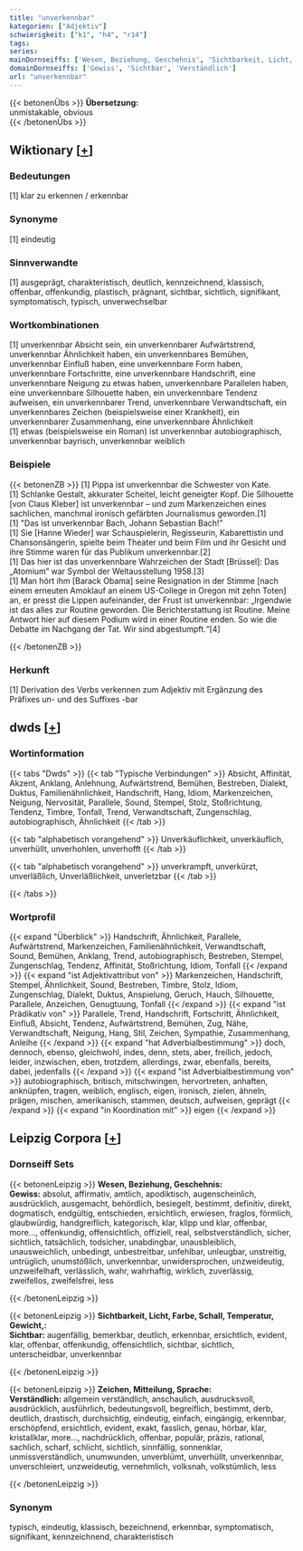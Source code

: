 ```yaml
---
title: "unverkennbar"
kategorien: ["Adjektiv"]
schwierigkeit: ["k1", "h4", "r14"]
tags:
series:
mainDornseiffs: ['Wesen, Beziehung, Geschehnis', 'Sichtbarkeit, Licht, Farbe, Schall, Temperatur, Gewicht,', 'Zeichen, Mitteilung, Sprache']
domainDornseiffs: ['Gewiss', 'Sichtbar', 'Verständlich']
url: "unverkennbar"
---
```


{{< betonenÜbs >}}
**Übersetzung:**  
unmistakable, obvious  
{{< /betonenÜbs >}}

## Wiktionary [[+](https://de.wiktionary.org/wiki/unverkennbar)]

### Bedeutungen
[1] klar zu erkennen / erkennbar  

### Synonyme
[1] eindeutig  

### Sinnverwandte
[1] ausgeprägt, charakteristisch, deutlich, kennzeichnend, klassisch, offenbar, offenkundig, plastisch, prägnant, sichtbar, sichtlich, signifikant, symptomatisch, typisch, unverwechselbar  

### Wortkombinationen
[1] unverkennbar Absicht sein, ein unverkennbarer Aufwärtstrend, unverkennbar Ähnlichkeit haben, ein unverkennbares Bemühen, unverkennbar Einfluß haben, eine unverkennbare Form haben, unverkennbare Fortschritte, eine unverkennbare Handschrift, eine unverkennbare Neigung zu etwas haben, unverkennbare Parallelen haben, eine unverkennbare Silhouette haben, ein unverkennbare Tendenz aufweisen, ein unverkennbarer Trend, unverkennbare Verwandtschaft, ein unverkennbares Zeichen (beispielsweise einer Krankheit), ein unverkennbarer Zusammenhang, eine unverkennbare Ähnlichkeit  
[1] etwas (beispielsweise ein Roman) ist unverkennbar autobiographisch, unverkennbar bayrisch, unverkennbar weiblich  

### Beispiele
{{< betonenZB >}}
[1] Pippa ist unverkennbar die Schwester von Kate.  
[1] Schlanke Gestalt, akkurater Scheitel, leicht geneigter Kopf. Die Silhouette [von Claus Kleber] ist unverkennbar – und zum Markenzeichen eines sachlichen, manchmal ironisch gefärbten Journalismus geworden.[1]  
[1] "Das ist unverkennbar Bach, Johann Sebastian Bach!"  
[1] Sie [Hanne Wieder] war Schauspielerin, Regisseurin, Kabarettistin und Chansonsängerin, spielte beim Theater und beim Film und ihr Gesicht und ihre Stimme waren für das Publikum unverkennbar.[2]  
[1] Das hier ist das unverkennbare Wahrzeichen der Stadt [Brüssel]: Das „Atomium“ war Symbol der Weltausstellung 1958.[3]  
[1] Man hört ihm [Barack Obama] seine Resignation in der Stimme [nach einem erneuten Amoklauf an einem US-College in Oregon mit zehn Toten] an, er presst die Lippen aufeinander, der Frust ist unverkennbar: „Irgendwie ist das alles zur Routine geworden. Die Berichterstattung ist Routine. Meine Antwort hier auf diesem Podium wird in einer Routine enden. So wie die Debatte im Nachgang der Tat. Wir sind abgestumpft.“[4]  

{{< /betonenZB >}}
### Herkunft
[1] Derivation des Verbs verkennen zum Adjektiv mit Ergänzung des Präfixes un- und des Suffixes -bar  



## dwds [[+](https://www.dwds.de/wb/unverkennbar)]

### Wortinformation
{{< tabs "Dwds" >}}
{{< tab "Typische Verbindungen" >}}
Absicht, Affinität, Akzent, Anklang, Anlehnung, Aufwärtstrend, Bemühen, Bestreben, Dialekt, Duktus, Familienähnlichkeit, Handschrift, Hang, Idiom, Markenzeichen, Neigung, Nervosität, Parallele, Sound, Stempel, Stolz, Stoßrichtung, Tendenz, Timbre, Tonfall, Trend, Verwandtschaft, Zungenschlag, autobiographisch, Ähnlichkeit
{{< /tab >}}

{{< tab "alphabetisch vorangehend" >}}
Unverkäuflichkeit, unverkäuflich, unverhüllt, unverhohlen, unverhofft
{{< /tab >}}

{{< tab "alphabetisch vorangehend" >}}
unverkrampft, unverkürzt, unverläßlich, Unverläßlichkeit, unverletzbar
{{< /tab >}}

{{< /tabs >}}

### Wortprofil
{{< expand "Überblick" >}} Handschrift, Ähnlichkeit, Parallele, Aufwärtstrend, Markenzeichen, Familienähnlichkeit, Verwandtschaft, Sound, Bemühen, Anklang, Trend, autobiographisch, Bestreben, Stempel, Zungenschlag, Tendenz, Affinität, Stoßrichtung, Idiom, Tonfall {{< /expand >}}
{{< expand "ist Adjektivattribut von" >}} Markenzeichen, Handschrift, Stempel, Ähnlichkeit, Sound, Bestreben, Timbre, Stolz, Idiom, Zungenschlag, Dialekt, Duktus, Anspielung, Geruch, Hauch, Silhouette, Parallele, Anzeichen, Genugtuung, Tonfall {{< /expand >}}
{{< expand "ist Prädikativ von" >}} Parallele, Trend, Handschrift, Fortschritt, Ähnlichkeit, Einfluß, Absicht, Tendenz, Aufwärtstrend, Bemühen, Zug, Nähe, Verwandtschaft, Neigung, Hang, Stil, Zeichen, Sympathie, Zusammenhang, Anleihe {{< /expand >}}
{{< expand "hat Adverbialbestimmung" >}} doch, dennoch, ebenso, gleichwohl, indes, denn, stets, aber, freilich, jedoch, leider, inzwischen, eben, trotzdem, allerdings, zwar, ebenfalls, bereits, dabei, jedenfalls {{< /expand >}}
{{< expand "ist Adverbialbestimmung von" >}} autobiographisch, britisch, mitschwingen, hervortreten, anhaften, anknüpfen, tragen, weiblich, englisch, eigen, ironisch, zielen, ähneln, prägen, mischen, amerikanisch, stammen, deutsch, aufweisen, geprägt {{< /expand >}}
{{< expand "in Koordination mit" >}} eigen {{< /expand >}}

## Leipzig Corpora [[+](https://corpora.uni-leipzig.de/en/res?word=unverkennbar&corpusId=deu_newscrawl-public_2018)]

### Dornseiff Sets
{{< betonenLeipzig >}}
**Wesen, Beziehung, Geschehnis:**  
**Gewiss:** absolut, affirmativ, amtlich, apodiktisch, augenscheinlich, ausdrücklich, ausgemacht, behördlich, besiegelt, bestimmt, definitiv, direkt, dogmatisch, endgültig, entschieden, ersichtlich, erwiesen, fraglos, förmlich, glaubwürdig, handgreiflich, kategorisch, klar, klipp und klar, offenbar, more..., offenkundig, offensichtlich, offiziell, real, selbstverständlich, sicher, sichtlich, tatsächlich, todsicher, unabdingbar, unausbleiblich, unausweichlich, unbedingt, unbestreitbar, unfehlbar, unleugbar, unstreitig, untrüglich, unumstößlich, unverkennbar, unwidersprochen, unzweideutig, unzweifelhaft, verlässlich, wahr, wahrhaftig, wirklich, zuverlässig, zweifellos, zweifelsfrei, less  

{{< /betonenLeipzig >}}


{{< betonenLeipzig >}}
**Sichtbarkeit, Licht, Farbe, Schall, Temperatur, Gewicht,:**  
**Sichtbar:** augenfällig, bemerkbar, deutlich, erkennbar, ersichtlich, evident, klar, offenbar, offenkundig, offensichtlich, sichtbar, sichtlich, unterscheidbar, unverkennbar  

{{< /betonenLeipzig >}}


{{< betonenLeipzig >}}
**Zeichen, Mitteilung, Sprache:**  
**Verständlich:** allgemein verständlich, anschaulich, ausdrucksvoll, ausdrücklich, ausführlich, bedeutungsvoll, begreiflich, bestimmt, derb, deutlich, drastisch, durchsichtig, eindeutig, einfach, eingängig, erkennbar, erschöpfend, ersichtlich, evident, exakt, fasslich, genau, hörbar, klar, kristallklar, more..., nachdrücklich, offenbar, populär, präzis, rational, sachlich, scharf, schlicht, sichtlich, sinnfällig, sonnenklar, unmissverständlich, unumwunden, unverblümt, unverhüllt, unverkennbar, unverschleiert, unzweideutig, vernehmlich, volksnah, volkstümlich, less  

{{< /betonenLeipzig >}}

### Synonym
typisch, eindeutig, klassisch, bezeichnend, erkennbar, symptomatisch, signifikant, kennzeichnend, charakteristisch

